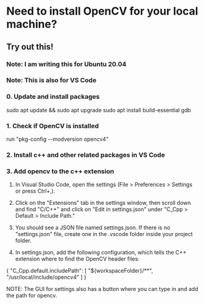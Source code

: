# Need to install OpenCV for your local machine? 
## Try out this!
### Note: I am writing this for Ubuntu 20.04
### Note: This is also for VS Code

### 0. Update and install packages

sudo apt update && sudo apt upgrade
sudo apt install build-essential gdb

### 1. Check if OpenCV is installed

run "pkg-config --modversion opencv4"

### 2. Install c++ and other related packages in VS Code

### 3. Add opencv to the c++ extension

1. In Visual Studio Code, open the settings (File > Preferences > Settings or press Ctrl+,).

2. Click on the "Extensions" tab in the settings window, then scroll down and find "C/C++" and click on "Edit in settings.json" under "C_Cpp > Default > Include Path."

3. You should see a JSON file named settings.json. If there is no "settings.json" file, create one in the .vscode folder inside your project folder.

4. In settings.json, add the following configuration, which tells the C++ extension where to find the OpenCV header files:


{
    "C_Cpp.default.includePath": [
        "${workspaceFolder}/**",
        "/usr/local/include/opencv4"
    ]
}



NOTE: The GUI for settings also has a button where you can type in and add the path for opencv.
